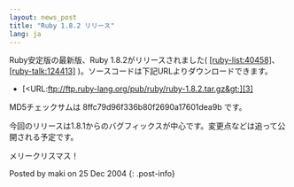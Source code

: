 ```yaml
---
layout: news_post
title: "Ruby 1.8.2 リリース"
lang: ja
---
```


Ruby安定版の最新版、Ruby 1.8.2がリリースされました(
[\[ruby-list:40458\]][1]、[\[ruby-talk:124413\]][2]
)。ソースコードは下記URLよりダウンロードできます。

* [&lt;URL:ftp://ftp.ruby-lang.org/pub/ruby/ruby-1.8.2.tar.gz&gt;][3]

MD5チェックサムは 8ffc79d96f336b80f2690a17601dea9b です。

今回のリリースは1.8.1からのバグフィックスが中心です。変更点などは追って公開される予定です。

メリークリスマス！

Posted by maki on 25 Dec 2004
{: .post-info}



[1]: http://blade.nagaokaut.ac.jp/cgi-bin/scat.rb/ruby/ruby-list/40458 
[2]: http://blade.nagaokaut.ac.jp/cgi-bin/scat.rb/ruby/ruby-talk/124413 
[3]: ftp://ftp.ruby-lang.org/pub/ruby/ruby-1.8.2.tar.gz 
